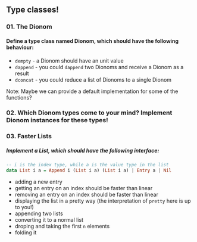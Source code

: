 ## Type classes!

### 01. The Dionom
#### Define a type class named Dionom, which should have the following behaviour:
* `dempty` - a Dionom should have an unit value
* `dappend` - you could `dappend` two Dionoms and receive a Dionom as a result
* `dconcat` - you could reduce a list of Dionoms to a single Dionom

Note: Maybe we can provide a default implementation for some of the functions?

### 02. Which Dionom types come to your mind? Implement Dionom instances for these types!

### 03. Faster Lists 
##### Implement a List, which should have the following interface:

```haskell
-- i is the index type, while a is the value type in the list
data List i a = Append i (List i a) (List i a) | Entry a | Nil
```

* adding a new entry
* getting an entry on an index should be faster than linear
* removing an entry on an index should be faster than linear
* displaying the list in a pretty way (the interpretation of `pretty` here is up to you!)
* appending two lists
* converting it to a normal list
* droping and taking the first `n` elements
* folding it
